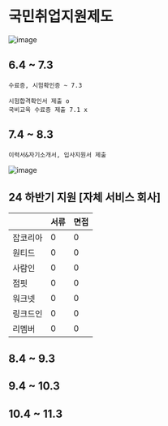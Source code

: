 # 국민취업지원제도 
![image](https://github.com/chihyeonwon/Android_Junior/assets/58906858/fcb16c19-fce1-427e-97c3-da2d5b16e512)

## 6.4 ~ 7.3 
```
수료증, 시험확인증 ~ 7.3

시험합격확인서 제출 o
국비교육 수료증 제출 7.1 x
```
## 7.4 ~ 8.3 
```
이력서&자기소개서, 입사지원서 제출
```
![image](https://github.com/chihyeonwon/Android_Junior/assets/58906858/5cec0aad-a532-4c99-ba11-8402a8646473)

## 24 하반기 지원 [자체 서비스 회사]

||서류|면접|
|---|---|---|
|잡코리아|0|0|
|원티드|0|0|
|사람인|0|0|
|점핏|0|0|
|워크넷|0|0|
|링크드인|0|0|
|리멤버|0|0|


## 8.4 ~ 9.3 

## 9.4 ~ 10.3 

## 10.4 ~ 11.3 


